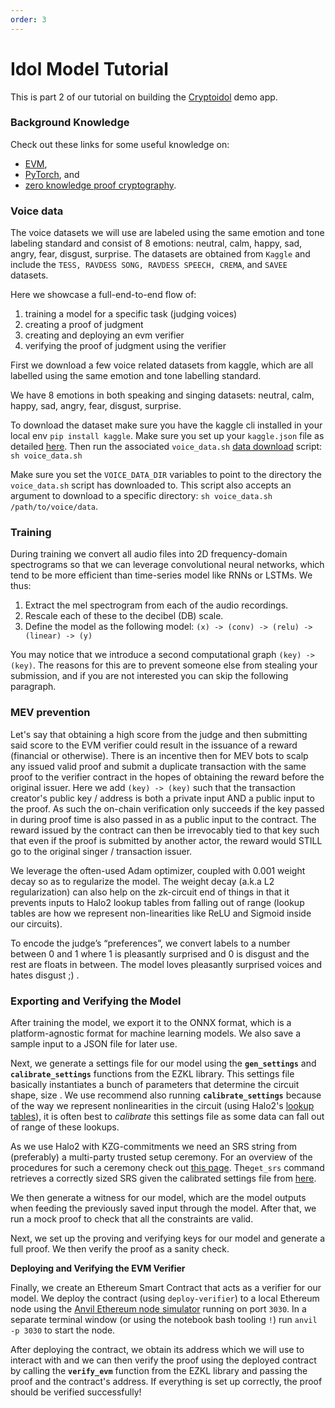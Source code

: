 ```yaml
---
order: 3
---
```



# Idol Model Tutorial

This is part 2 of our tutorial on building the [Cryptoidol](https://cryptoidol.tech) demo app.

### Background Knowledge

Check out these links for some useful knowledge on: 

- [EVM](https://ethereum.org/en/developers/docs/evm/),
- [PyTorch](https://pytorch.org/tutorials/beginner/deep_learning_60min_blitz.html), and
- [zero knowledge proof cryptography](https://en.wikipedia.org/wiki/Zero-knowledge_proof).

### Voice data

The voice datasets we will use are labeled using the same emotion and tone labeling standard and consist of 8 emotions: neutral, calm, happy, sad, angry, fear, disgust, surprise. The datasets are obtained from `Kaggle` and include the `TESS, RAVDESS SONG, RAVDESS SPEECH, CREMA`, and `SAVEE` datasets.

Here we showcase a full-end-to-end flow of:

1. training a model for a specific task (judging voices)
2. creating a proof of judgment
3. creating and deploying an evm verifier
4. verifying the proof of judgment using the verifier

First we download a few voice related datasets from kaggle, which are all labelled using the same emotion and tone labelling standard.

We have 8 emotions in both speaking and singing datasets: neutral, calm, happy, sad, angry, fear, disgust, surprise.

To download the dataset make sure you have the kaggle cli installed in your local env `pip install kaggle`. Make sure you set up your `kaggle.json` file as detailed [here](https://www.kaggle.com/docs/api#getting-started-installation-&-authentication). Then run the associated `voice_data.sh` [data download](https://github.com/zkonduit/ezkl/blob/main/examples/notebooks/voice_data.sh) script: `sh voice_data.sh`

Make sure you set the `VOICE_DATA_DIR` variables to point to the directory the `voice_data.sh` script has downloaded to. This script also accepts an argument to download to a specific directory: `sh voice_data.sh /path/to/voice/data`.

### Training

During training we convert all audio files into 2D frequency-domain spectrograms so that we can leverage convolutional neural networks, which tend to be more efficient than time-series model like RNNs or LSTMs. We thus:

1. Extract the mel spectrogram from each of the audio recordings.
2. Rescale each of these to the decibel (DB) scale.
3. Define the model as the following model:
`(x) -> (conv) -> (relu) -> (linear) -> (y)`

You may notice that we introduce a second computational graph `(key) -> (key)`. The reasons for this are to prevent someone else from stealing your submission, and if you are not interested you can skip the following paragraph.

### MEV prevention

Let's say that obtaining a high score from the judge and then submitting said score to the EVM verifier could result in the issuance of a reward (financial or otherwise). There is an incentive then for MEV bots to scalp any issued valid proof and submit a duplicate transaction with the same proof to the verifier contract in the hopes of obtaining the reward before the original issuer. Here we add `(key) -> (key)` such that the transaction creator's public key / address is both a private input AND a public input to the proof. As such the on-chain verification only succeeds if the key passed in during proof time is also passed in as a public input to the contract. The reward issued by the contract can then be irrevocably tied to that key such that even if the proof is submitted by another actor, the reward would STILL go to the original singer / transaction issuer.

We leverage the often-used Adam optimizer, coupled with 0.001 weight decay so as to regularize the model. The weight decay (a.k.a L2 regularization) can also help on the zk-circuit end of things in that it prevents inputs to Halo2 lookup tables from falling out of range (lookup tables are how we represent non-linearities like ReLU and Sigmoid inside our circuits).

To encode the judge’s “preferences”, we convert labels to a number between 0 and 1 where 1 is pleasantly surprised and 0 is disgust and the rest are floats in between. The model loves pleasantly surprised voices and hates disgust ;) . 

### **Exporting and Verifying the Model**

After training the model, we export it to the ONNX format, which is a platform-agnostic format for machine learning models. We also save a sample input to a JSON file for later use.

Next, we generate a settings file for our model using the **`gen_settings`** and **`calibrate_settings`** functions from the EZKL library. This settings file basically instantiates a bunch of parameters that determine the circuit shape, size . We use recommend also running **`calibrate_settings`** because of the way we represent nonlinearities in the circuit (using Halo2's [lookup tables](https://zcash.github.io/halo2/design/proving-system/lookup.html)), it is often best to *calibrate* this settings file as some data can fall out of range of these lookups.

As we use Halo2 with KZG-commitments we need an SRS string from (preferably) a multi-party trusted setup ceremony. For an overview of the procedures for such a ceremony check out [this page](https://blog.ethereum.org/2023/01/16/announcing-kzg-ceremony). The`get_srs` command retrieves a correctly sized SRS given the calibrated settings file from [here](https://github.com/han0110/halo2-kzg-srs).

We then generate a witness for our model, which are the model outputs when feeding the previously saved input through the model. After that, we run a mock proof to check that all the constraints are valid.

Next, we set up the proving and verifying keys for our model and generate a full proof. We then verify the proof as a sanity check.

**Deploying and Verifying the EVM Verifier**

Finally, we create an Ethereum Smart Contract that acts as a verifier for our model. We deploy the contract (using `deploy-verifier`) to a local Ethereum node using the [Anvil Ethereum node simulator](https://github.com/foundry-rs/foundry/blob/master/anvil/README.md) running on port `3030`. In a separate terminal window (or using the notebook bash tooling `!`) run `anvil -p 3030` to start the node.

After deploying the contract, we obtain its address which we will use to interact with  and we can then verify the proof using the deployed contract by calling the **`verify_evm`** function from the EZKL library and passing the proof and the contract's address. If everything is set up correctly, the proof should be verified successfully!